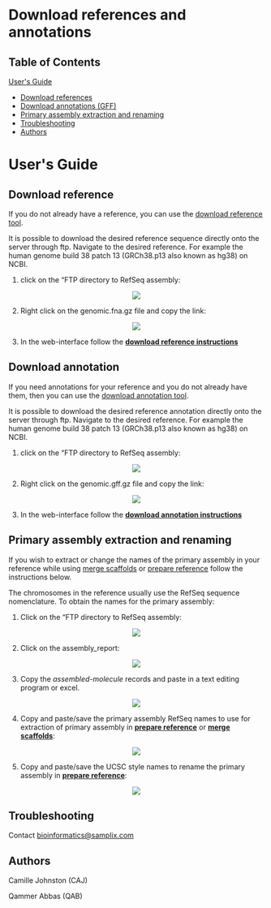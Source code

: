# Download references and annotations
## Table of Contents
[User's Guide](#uguide)
- [Download references](#download_ref)
- [Download annotations (GFF)](#download_gff)
- [Primary assembly extraction and renaming](#prim_)
- [Troubleshooting](#help_)
- [Authors](#authors_)
# <a name="uguide"></a> User's Guide
## <a name="download_ref"></a> Download reference
If you do not already have a reference, you can use the [download reference tool](https://github.com/Samplix-ApS/Bioinformatics_tools#download_ref).

It is possible to download the desired reference sequence directly onto the server through ftp. Navigate to the desired reference.
For example the human genome build 38 patch 13 (GRCh38.p13 also known as hg38) on NCBI.
1. click on the “FTP directory to RefSeq assembly:

<p align="center">
<img src="https://user-images.githubusercontent.com/60882704/141118095-3c53cfcc-fec9-41d5-b9b2-1aedd4e523c0.png">
</p>


2. Right click on the genomic.fna.gz file and copy the link:

<p align="center">
<img src="https://user-images.githubusercontent.com/60882704/141118154-39fd1eb5-20d2-4a22-aeb1-479f2d485e1b.png">
</p>



3. In the web-interface follow the [**download reference instructions**](https://github.com/Samplix-ApS/Bioinformatics_tools#download_ref)

## <a name="download_gff"></a> Download annotation
If you need annotations for your reference and you do not already have them, then you can use the [download annotation tool](https://github.com/Samplix-ApS/Bioinformatics_tools#download_annot).

It is possible to download the desired reference annotation directly onto the server through ftp. Navigate to the desired reference.
For example the human genome build 38 patch 13 (GRCh38.p13 also known as hg38) on NCBI.
1. click on the “FTP directory to RefSeq assembly:

<p align="center">
<img src="https://user-images.githubusercontent.com/60882704/141118095-3c53cfcc-fec9-41d5-b9b2-1aedd4e523c0.png">
</p>


2. Right click on the genomic.gff.gz file and copy the link:

<p align="center">
<img src="https://user-images.githubusercontent.com/60882704/141123419-8aad4251-6c78-409b-b066-984c509248ff.png">
</p>




3. In the web-interface follow the [**download annotation instructions**](https://github.com/Samplix-ApS/Bioinformatics_tools#download_annot)

## <a name="prim_"></a> Primary assembly extraction and renaming
If you wish to extract or change the names of the primary assembly in your reference while using [merge scaffolds](https://github.com/Samplix-ApS/Bioinformatics_tools#merge_scaffold) or [prepare reference](https://github.com/Samplix-ApS/Bioinformatics_tools#prep_ref) follow the instructions below.

The chromosomes in the reference usually use the RefSeq sequence nomenclature. To obtain the names for the primary assembly:
1. Click on the “FTP directory to RefSeq assembly:

<p align="center">
<img src="https://user-images.githubusercontent.com/60882704/141118095-3c53cfcc-fec9-41d5-b9b2-1aedd4e523c0.png">
</p>


2. Click on the assembly_report:
<p align="center">
<img src="https://user-images.githubusercontent.com/60882704/141118793-246eef0a-3c84-471e-8cb1-73a399e8363b.png">
</p>


3. Copy the _assembled-molecule_ records and paste in a text editing program or excel.

<p align="center">
<img src="https://user-images.githubusercontent.com/60882704/141120784-dbf21cdd-f344-4ab9-a91f-b5d18dfb1385.png">
</p>

4. Copy and paste/save the primary assembly RefSeq names to use for extraction of primary assembly in [**prepare reference**](https://github.com/Samplix-ApS/Bioinformatics_tools#prep_ref) or [**merge scaffolds**](https://github.com/Samplix-ApS/Bioinformatics_tools#merge_scaffold):

<p align="center">
<img src="https://user-images.githubusercontent.com/60882704/141122522-d69a9c89-6017-4ee4-ad59-9a36c8c27167.png">
</p>


5. Copy and paste/save the UCSC style names to rename the primary assembly in [**prepare reference**](https://github.com/Samplix-ApS/Bioinformatics_tools#prep_ref):

<p align="center">
<img src="https://user-images.githubusercontent.com/60882704/141122611-af97ad21-8905-4233-bd22-97b0f56965ed.png">
</p>

## <a name="help_"></a> Troubleshooting
Contact bioinformatics@samplix.com

## <a name="authors_"></a> Authors
Camille Johnston (CAJ)

Qammer Abbas (QAB)
